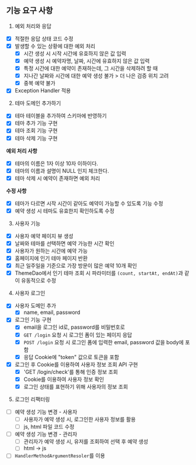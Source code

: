 ## 기능 요구 사항

1. 예외 처리와 응답

- [X] 적절한 응답 상태 코드 수정
- [X] 발생할 수 있는 상황에 대한 예외 처리
    - [X] 시간 생성 시 시작 시간에 유효하지 않은 값 입력
    - [x] 예약 생성 시 예약자명, 날짜, 시간에 유효하지 않은 값 입력
    - [x] 특정 시간에 대한 예약이 존재하는데, 그 시간을 삭제하려 할 때
    - [X] 지나간 날짜와 시간에 대한 예약 생성 불가 > 더 나은 검증 위치 고려
    - [x] 중복 예약 불가
- [x] Exception Handler 적용

2. 테마 도메인 추가하기

- [x] 테마 테이블을 추가하여 스키마에 반영하기
- [x] 테마 추가 기능 구현
- [X] 테마 조회 기능 구현
- [x] 테마 삭제 기능 구현

**예외 처리 사항**

- [X] 테마의 이름은 1자 이상 10자 이하이다.
- [X] 테마의 이름과 설명이 NULL 인지 체크한다.
- [x] 테마 삭제 시 예약이 존재하면 예외 처리

**수정 사항**

- [x] 테마가 다르면 시작 시간이 같아도 예약이 가능할 수 있도록 기능 수정
- [x] 예약 생성 시 테마도 유효한지 확인하도록 수정

3. 사용자 기능

- [x] 사용자 예약 페이지 뷰 생성
- [x] 날짜와 테마를 선택하면 예약 가능한 시간 확인
- [x] 사용자가 원하는 시간에 예약 가능
- [x] 홈페이지에 인기 테마 페이지 반환
- [x] 최근 일주일을 기준으로 가장 방문이 많은 예약 10개 확인
- [x] ThemeDao에서 인기 테마 조회 시 파라미터를 `(count, startAt, endAt)`과 같이 유동적으로 수정

4. 사용자 로그인

- [x] 사용자 도메인 추가
  - [x] name, email, password
- [x] 로그인 기능 구현
  - [x] email을 로그인 id로, password를 비밀번호로
  - [x] `GET /login` 요청 시 로그인 폼이 있는 페이지 응답
  - [x] `POST /login` 요청 시 로그인 폼에 입력한 email, password 값을 body에 포함
  - [x] 응답 Cookie에 "token" 값으로 토큰을 포함
- [x] 로그인 후 Cookie를 이용하여 사용자 정보 조회 API 구현
  - [x] 'GET /login/check'를 통해 인증 정보 조회
  - [x] Cookie를 이용하여 사용자 정보 확인
  - [x] 로그인 상태를 표현하기 위해 사용자의 정보 조회

5. 로그인 리팩터링

- [ ] 예약 생성 기능 변경 - 사용자
  - [ ] 사용자가 예약 생성 시, 로그인한 사용자 정보를 활용
  - [ ] js, html 파일 코드 수정
- [ ] 예약 생성 기능 변경 - 관리자
  - [ ] 관리자가 예약 생성 시, 유저를 조회하여 선택 후 예약 생성
  - [ ] html -> js
- [ ] `HandlerMethodArgumentResoler`를 이용
